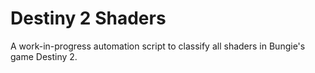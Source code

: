 # Destiny 2 Shaders

A work-in-progress automation script to classify all shaders in Bungie's game Destiny 2.
